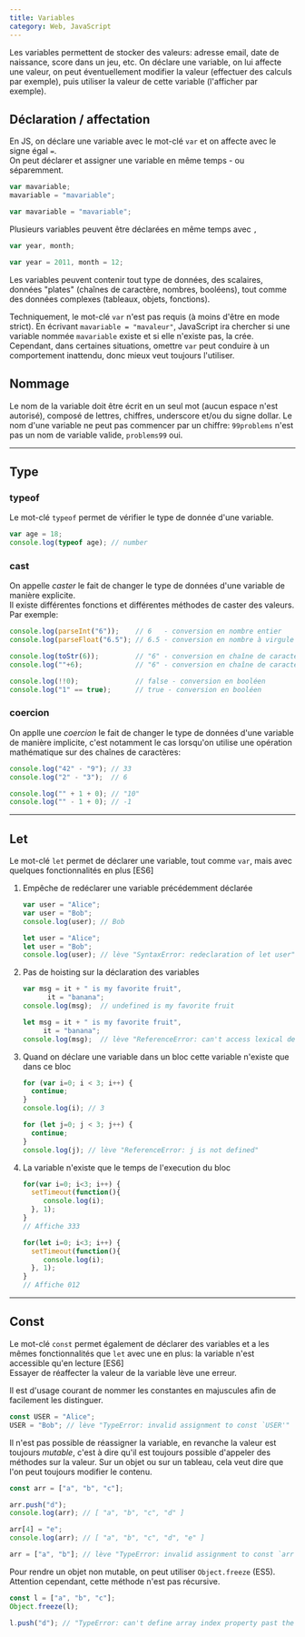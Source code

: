 ```yaml
---
title: Variables
category: Web, JavaScript
---
```


Les variables permettent de stocker des valeurs: adresse email, date de naissance, score dans un jeu, etc. On déclare une variable, on lui affecte une valeur, on peut éventuellement modifier la valeur (effectuer des calculs par exemple), puis utiliser la valeur de cette variable (l'afficher par exemple).

## Déclaration / affectation

En JS, on déclare une variable avec le mot-clé `var` et on affecte avec le signe égal `=`.  
On peut déclarer et assigner une variable en même temps - ou séparemment.

``` js
var mavariable;
mavariable = "mavariable";
```

``` js
var mavariable = "mavariable";
```

Plusieurs variables peuvent être déclarées en même temps avec `,`

``` js
var year, month;
```

``` js
var year = 2011, month = 12;
```

Les variables peuvent contenir tout type de données,
des scalaires, données "plates" (chaînes de caractère, nombres, booléens),
tout comme des données complexes (tableaux, objets, fonctions).

Techniquement, le mot-clé `var` n'est pas requis (à moins d'être en mode strict). En écrivant `mavariable = "mavaleur"`, JavaScript ira chercher si une variable nommée `mavariable` existe et si elle n'existe pas, la crée. Cependant, dans certaines situations, omettre `var` peut conduire à un comportement inattendu, donc mieux veut toujours l'utiliser.

## Nommage

Le nom de la variable doit être écrit en un seul mot (aucun espace n'est autorisé), composé de lettres, chiffres, underscore et/ou du signe dollar. Le nom d'une variable ne peut pas commencer par un chiffre: `99problems` n'est pas un nom de variable valide, `problems99` oui.

---

## Type

### typeof

Le mot-clé `typeof` permet de vérifier le type de donnée d'une variable.

``` js
var age = 18;
console.log(typeof age); // number
```

### cast

On appelle *caster* le fait de changer le type de données d'une variable de manière explicite.  
Il existe différentes fonctions et différentes méthodes de caster des valeurs. Par exemple:

``` js
console.log(parseInt("6"));    // 6   - conversion en nombre entier
console.log(parseFloat("6.5"); // 6.5 - conversion en nombre à virgule

console.log(toStr(6));         // "6" - conversion en chaîne de caractère
console.log(""+6);             // "6" - conversion en chaîne de caractère

console.log(!!0);              // false - conversion en booléen
console.log("1" == true);      // true - conversion en booléen
```

### coercion

On applle une *coercion* le fait de changer le type de données d'une variable de manière implicite, c'est notamment le cas lorsqu'on utilise une opération mathématique sur des chaînes de caractères:

``` js
console.log("42" - "9"); // 33
console.log("2" - "3");  // 6

console.log("" + 1 + 0); // "10"
console.log("" - 1 + 0); // -1
```

---

## Let

Le mot-clé `let` permet de déclarer une variable, tout comme `var`, mais avec quelques fonctionnalités en plus [ES6]

1. Empêche de redéclarer une variable précédemment déclarée

   ``` js
   var user = "Alice";
   var user = "Bob";
   console.log(user); // Bob
   ```

   ``` js
   let user = "Alice";
   let user = "Bob";
   console.log(user); // lève "SyntaxError: redeclaration of let user"
   ```

2. Pas de hoisting sur la déclaration des variables

   ``` js
   var msg = it + " is my favorite fruit",
         it = "banana";
   console.log(msg);  // undefined is my favorite fruit
   ```

   ``` js
   let msg = it + " is my favorite fruit",
        it = "banana";
   console.log(msg);  // lève "ReferenceError: can't access lexical declaration `it' before initialization"
   ```

3. Quand on déclare une variable dans un bloc cette variable n'existe que dans ce bloc

   ``` js
   for (var i=0; i < 3; i++) {
     continue;
   }
   console.log(i); // 3
   ```

   ``` js
   for (let j=0; j < 3; j++) {
     continue;
   }
   console.log(j); // lève "ReferenceError: j is not defined"
   ```

4. La variable n'existe que le temps de l'execution du bloc

   ``` js
   for(var i=0; i<3; i++) {
     setTimeout(function(){
        console.log(i);
     }, 1);
   }
   // Affiche 333
   ```

   ``` js
   for(let i=0; i<3; i++) {
     setTimeout(function(){
        console.log(i);
     }, 1);
   }
   // Affiche 012
   ```

---

## Const

Le mot-clé `const` permet également de déclarer des variables et a les mêmes fonctionnalités que `let` avec une en plus: la variable n'est accessible qu'en lecture [ES6]  
Essayer de réaffecter la valeur de la variable lève une erreur.

Il est d'usage courant de nommer les constantes en majuscules afin de facilement les distinguer.

``` js
const USER = "Alice";
USER = "Bob"; // lève "TypeError: invalid assignment to const `USER'"
```

Il n'est pas possible de réassigner la variable, en revanche la valeur est toujours *mutable*, c'est à dire qu'il est toujours possible d'appeler des méthodes sur la valeur. Sur un objet ou sur un tableau, cela veut dire que l'on peut toujours modifier le contenu.

``` js
const arr = ["a", "b", "c"];

arr.push("d");
console.log(arr); // [ "a", "b", "c", "d" ]

arr[4] = "e";
console.log(arr); // [ "a", "b", "c", "d", "e" ]

arr = ["a", "b"]; // lève "TypeError: invalid assignment to const `arr'"
```

Pour rendre un objet non mutable, on peut utiliser `Object.freeze` (ES5). Attention cependant, cette méthode n'est pas récursive.

``` js
const l = ["a", "b", "c"];
Object.freeze(l);

l.push("d"); // "TypeError: can't define array index property past the end of an array with non-writable length"
```